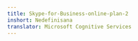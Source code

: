 ```yaml
---
title: Skype-for-Business-online-plan-2
inshort: Nedefinisana
translator: Microsoft Cognitive Services
---
```




